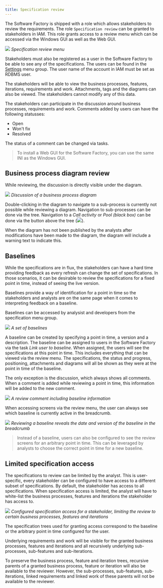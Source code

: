 ```yaml
---
title: Specification review
---
```


The Software Factory is shipped with a role which allows stakeholders to review the requirements. The role `Specification review` can be granted to stakeholders in IAM. This role grants access to a review menu which can be accessed via the Windows GUI as well as the Web GUI.

![](assets/sf/specification_review_menu.png)
*Specification review menu*

Stakeholders must also be registered as a user in the Software Factory to be able to see any of the specifications. The users can be found in the [Settings](settings) menu group. The user name of the account in IAM must be set as RDBMS user.

The stakeholders will be able to view the business processes, features, iterations, requirements and work. Attachments, tags and the diagrams can also be viewed. The stakeholders cannot modify any of this data.

The stakeholders can participate in the discussion around business processes, requirements and work. Comments added by users can have the following statusses:
- Open
- Won't fix
- Resolved

The status of a comment can be changed via tasks.

> To install a Web GUI for the Software Factory, you can use the same INI as the Windows GUI.

## Business process diagram review

While reviewing, the discussion is directly visible under the diagram.

![](assets/sf/diagram-review.png)
*Discussion of a business process diagram*

Double-clicking in the diagram to navigate to a sub-process is currently not possible while reviewing a diagram. Navigation to sub-processes can be done via the tree. Navigation to a *Call activity* or *Pool (black box)* can be done via the button above the tree (![](assets/sf/icons8-right.svg)).

When the diagram has not been published by the analysts after modifications have been made to the diagram, the diagram will include a warning text to indicate this.

## Baselines

While the specifications are in flux, the stakeholders can have a hard time providing feedback as every refresh can change the set of specifications. In those scenarios, it can be desirable to review the specifications for a fixed point in time, instead of seeing the live version.

Baselines provide a way of identification for a point in time so the stakeholders and analysts are on the same page when it comes to interpreting feedback on a baseline.

Baselines can be accessed by analysist and developers from the specification menu group.

![](assets/sf/baseline.png)
*A set of baselines*

A baseline can be created by specifying a point in time, a version and a description. The baseline can be assigned to users in the Software Factory via the task *Link user to baseline*. When assigned, the users will see the specifications at this point in time. This includes everything that can be viewed via the review menu. The specifications, the status and progress, positioning, attachments and diagrams will all be shown as they were at the point in time of the baseline. 

The only exception is the discussion, which always shows all comments. When a comment is added while reviewing a point in time, this information will be added to the new comment.

![](assets/sf/baseline-comment.png)
*A review comment including baseline information*

When accessing screens via the review menu, the user can always see which baseline is currently active in the breadcrumb. 

![](assets/sf/specification_review_baseline-breadcrumb.png)
*Reviewing a baseline reveals the date and version of the baseline in the breadcrumb*

> Instead of a baseline, users can also be configured to see the review screens for an arbitrary point in time. This can be leveraged by analysts to choose the correct point in time for a new baseline.

## Limited specification access

The specifications to review can be limited by the analyst. This is user-specific, every stakeholder can be configured to have access to a different subset of specifications. By default, the stakeholder has access to all specifications. When specification access is limited, the analyst will have to white-list the business processes, features and iterations the stakeholder has access to.

![](assets/sf/stakeholder-specification-access.png)
*Configured specification access for a stakeholder, limiting the review to certain business processes, features and iterations*

The specification trees used for granting access correspond to the baseline or the arbitrary point in time configured for the user.

Underlying requirements and work will be visible for the granted business processes, features and iterations and all recursively underlying sub-processes, sub-features and sub-iterations.

To preserve the business process, feature and iteration trees, recursive parents of a granted business process, feature or iteration will also be available to the reviewer. However, the sub-processes, sub-features, sub-iterations, linked requirements and linked work of these parents will not be available to the reviewer.